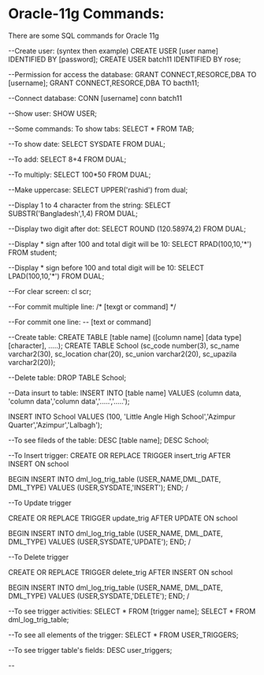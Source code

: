 # Oracle-11g Commands:
There are some SQL commands for Oracle 11g

--Create user: (syntex then example)
CREATE USER [user name] IDENTIFIED BY [password];
CREATE USER batch11 IDENTIFIED BY rose;

--Permission for access the database:
GRANT CONNECT,RESORCE,DBA TO [username];
GRANT CONNECT,RESORCE,DBA TO bacth11;

--Connect database:
CONN [username]
conn batch11

--Show user:
SHOW USER;

--Some commands:
To show tabs:
SELECT * FROM TAB;

--To show date:
SELECT SYSDATE FROM DUAL;

--To add:
SELECT 8+4 FROM DUAL;

--To multiply:
SELECT 100*50 FROM DUAL;

--Make uppercase:
SELECT UPPER('rashid') from dual;

--Display 1 to 4 character from the string:
SELECT SUBSTR('Bangladesh',1,4) FROM DUAL;

--Display two digit after dot:
SELECT ROUND (120.58974,2) FROM DUAL;

--Display * sign after 100 and total digit will be 10:
SELECT RPAD(100,10,'*') FROM student;

--Display * sign before 100 and total digit will be 10:
SELECT LPAD(100,10,'*') FROM DUAL;

--For clear screen:
cl scr;

--For commit multiple line: 
/*
[texgt or command]
*/

--For commit one line: 
-- [text or command]

--Create table:
CREATE TABLE [table name] ([column name] [data type][character], .....);
CREATE TABLE School (sc_code number(3), sc_name varchar2(30), sc_location char(20), sc_union varchar2(20), sc_upazila varchar2(20));

--Delete table:
DROP TABLE School;

--Data insurt to table:
INSERT INTO [table name]
VALUES (column data, 'column data','column data','.....','.....');

INSERT INTO School 
VALUES (100, 'Little Angle High School','Azimpur Quarter','Azimpur','Lalbagh');

--To see fileds of the table:
DESC [table name];
DESC School;

--To Insert trigger:
CREATE OR REPLACE TRIGGER insert_trig
AFTER INSERT ON school

BEGIN
            INSERT INTO dml_log_trig_table
            (USER_NAME,DML_DATE, DML_TYPE)
            VALUES (USER,SYSDATE,'INSERT');
END;
/

--To Update trigger

CREATE OR REPLACE TRIGGER update_trig
AFTER UPDATE ON school

BEGIN
            INSERT INTO dml_log_trig_table
            (USER_NAME, DML_DATE, DML_TYPE)
            VALUES (USER,SYSDATE,'UPDATE');
END;
/

--To Delete trigger

CREATE OR REPLACE TRIGGER delete_trig
AFTER INSERT ON school

BEGIN
            INSERT INTO dml_log_trig_table
            (USER_NAME, DML_DATE, DML_TYPE)
            VALUES (USER,SYSDATE,'DELETE');
END;
/

--To see trigger activities:
SELECT * FROM [trigger name];
SELECT * FROM dml_log_trig_table;

--To see all elements of the trigger:
SELECT * FROM USER_TRIGGERS;

--To see trigger table's fields:
DESC user_triggers;

--
